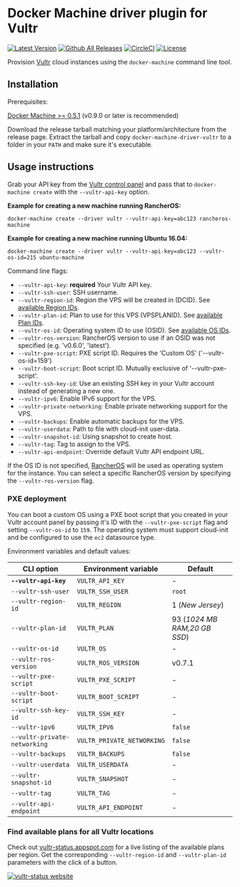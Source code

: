 <!--[metadata]>
+++
title = "Vultr"
description = "Vultr driver for docker machine"
keywords = ["machine, Vultr, driver, docker"]
[menu.main]
parent="smn_machine_drivers"
+++
<![end-metadata]-->

# Docker Machine driver plugin for Vultr

[![Latest Version](https://img.shields.io/github/release/janeczku/docker-machine-vultr.svg?maxAge=8600)][release]
[![Github All Releases](https://img.shields.io/github/downloads/janeczku/docker-machine-vultr/total.svg?maxAge=8600)]()
[![CircleCI](https://img.shields.io/circleci/project/janeczku/docker-machine-vultr/master.svg?maxAge=8600)][circleci]
[![License](https://img.shields.io/github/license/janeczku/docker-machine-vultr.svg?maxAge=8600)]()

[release]: https://github.com/janeczku/docker-machine-vultr/releases
[circleci]: https://circleci.com/gh/janeczku/docker-machine-vultr/

Provision [Vultr](https://www.vultr.com/) cloud instances using the `docker-machine` command line tool.

## Installation

Prerequisites:

[Docker Machine >= 0.5.1](https://github.com/docker/machine/releases) (v0.9.0 or later is recommended)

Download the release tarball matching your platform/architecture from the release page.
Extract the tarball and copy `docker-machine-driver-vultr` to a folder in your `PATH` and make sure it's executable.

## Usage instructions

Grab your API key from the [Vultr control panel](https://my.vultr.com/settings/) and pass that to `docker-machine create` with the `--vultr-api-key` option.

**Example for creating a new machine running RancherOS:**

    docker-machine create --driver vultr --vultr-api-key=abc123 rancheros-machine

**Example for creating a new machine running Ubuntu 16.04:**

    docker-machine create --driver vultr --vultr-api-key=abc123 --vultr-os-id=215 ubuntu-machine

Command line flags:

 - `--vultr-api-key`: **required** Your Vultr API key.
 - `--vultr-ssh-user`: SSH username.
 - `--vultr-region-id`: Region the VPS will be created in (DCID). See [available Region IDs](https://www.vultr.com/api/#regions_region_list).
 - `--vultr-plan-id`: Plan to use for this VPS (VPSPLANID). See [available Plan IDs](https://www.vultr.com/api/#plans_plan_list).
 - `--vultr-os-id`: Operating system ID to use (OSID). See [available OS IDs](https://www.vultr.com/api/#os_os_list).
 - `--vultr-ros-version`: RancherOS version to use if an OSID was not specified (e.g. 'v0.6.0', 'latest').
 - `--vultr-pxe-script`: PXE script ID. Requires the 'Custom OS' ('--vultr-os-id=159')
 - `--vultr-boot-script`: Boot script ID. Mutually exclusive of '--vultr-pxe-script'.
 - `--vultr-ssh-key-id`: Use an existing SSH key in your Vultr account instead of generating a new one.
 - `--vultr-ipv6`: Enable IPv6 support for the VPS.
 - `--vultr-private-networking`: Enable private networking support for the VPS.
 - `--vultr-backups`: Enable automatic backups for the VPS.
 - `--vultr-userdata`: Path to file with cloud-init user-data.
 - `--vultr-snapshot-id`: Using snapshot to create host.
 - `--vultr-tag`: Tag to assign to the VPS.
 - `--vultr-api-endpoint`: Override default Vultr API endpoint URL.

If the OS ID is not specified, [RancherOS](http://rancher.com/rancher-os/) will be used as operating system for the instance.
You can select a specific RancherOS version by specifying the `--vultr-ros-version` flag.

### PXE deployment
You can boot a custom OS using a PXE boot script that you created in your Vultr account panel by passing it's ID with the `--vultr-pxe-script` flag and setting `--vultr-os-id` to `159`.
The operating system must support cloud-init and be configured to use the `ec2` datasource type.

 Environment variables and default values:

| CLI option                      | Environment variable         | Default                     |
|---------------------------------|------------------------------|-----------------------------|
| **`--vultr-api-key`**           | `VULTR_API_KEY`              | -                           |
| `--vultr-ssh-user`              | `VULTR_SSH_USER`             | `root`                      |
| `--vultr-region-id`             | `VULTR_REGION`               | 1 (*New Jersey*)            |
| `--vultr-plan-id`               | `VULTR_PLAN`                 | 93 (*1024 MB RAM,20 GB SSD*)|
| `--vultr-os-id`                 | `VULTR_OS`                   | -                           |
| `--vultr-ros-version`           | `VULTR_ROS_VERSION`          | v0.7.1                      |
| `--vultr-pxe-script`            | `VULTR_PXE_SCRIPT`           | -                           |
| `--vultr-boot-script`           | `VULTR_BOOT_SCRIPT`          | -                           |
| `--vultr-ssh-key-id`            | `VULTR_SSH_KEY`              | -                           |
| `--vultr-ipv6`                  | `VULTR_IPV6`                 | `false`                     |
| `--vultr-private-networking`    | `VULTR_PRIVATE_NETWORKING`   | `false`                     |
| `--vultr-backups`               | `VULTR_BACKUPS`              | `false`                     |
| `--vultr-userdata`              | `VULTR_USERDATA`             | -                           |
| `--vultr-snapshot-id`           | `VULTR_SNAPSHOT`             | -                           |
| `--vultr-tag`                   | `VULTR_TAG`                  | -                           |
| `--vultr-api-endpoint`          | `VULTR_API_ENDPOINT`         | -                           |

### Find available plans for all Vultr locations

Check out [vultr-status.appspot.com](http://vultr-status.appspot.com) for a live listing of the available plans per region. Get the corresponding `--vultr-region-id` and `--vultr-plan-id` parameters with the click of a button.

[![vultr-status website](vultr-status-screenshot.png?raw=true)](http://vultr-status.appspot.com)
